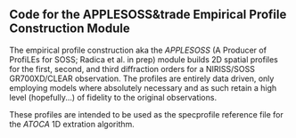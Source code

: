 ## Code for the APPLESOSS&trade Empirical Profile Construction Module

The empirical profile construction aka the *APPLESOSS* (A Producer of ProfiLEs for SOSS; Radica et al. in prep) module builds 2D spatial profiles for the first, second, and third diffraction orders for a NIRISS/SOSS
GR700XD/CLEAR observation. The profiles are entirely data driven, only employing models where absolutely necessary and as such retain a high level (hopefully...) of fidelity to the original observations.

These profiles are intended to be used as the specprofile reference file for the *ATOCA* 1D extration algorithm.
